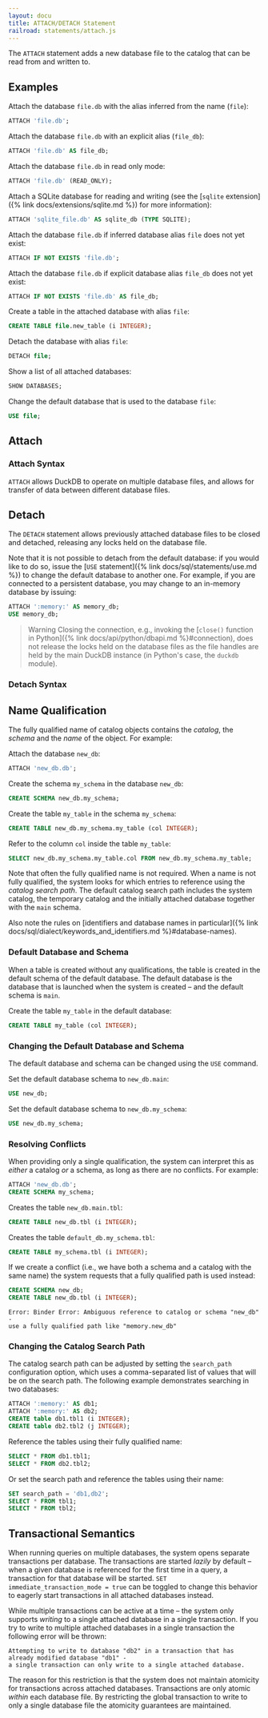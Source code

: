 ```yaml
---
layout: docu
title: ATTACH/DETACH Statement
railroad: statements/attach.js
---
```


The `ATTACH` statement adds a new database file to the catalog that can be read from and written to.

## Examples

Attach the database `file.db` with the alias inferred from the name (`file`):

```sql
ATTACH 'file.db';
```

Attach the database `file.db` with an explicit alias (`file_db`):

```sql
ATTACH 'file.db' AS file_db;
```

Attach the database `file.db` in read only mode:

```sql
ATTACH 'file.db' (READ_ONLY);
```

Attach a SQLite database for reading and writing (see the [`sqlite` extension]({% link docs/extensions/sqlite.md %}) for more information):

```sql
ATTACH 'sqlite_file.db' AS sqlite_db (TYPE SQLITE);
```

Attach the database `file.db` if inferred database alias `file` does not yet exist:

```sql
ATTACH IF NOT EXISTS 'file.db';
```

Attach the database `file.db` if explicit database alias `file_db` does not yet exist:

```sql
ATTACH IF NOT EXISTS 'file.db' AS file_db;
```

Create a table in the attached database with alias `file`:

```sql
CREATE TABLE file.new_table (i INTEGER);
```

Detach the database with alias `file`:

```sql
DETACH file;
```

Show a list of all attached databases:

```sql
SHOW DATABASES;
```

Change the default database that is used to the database `file`:

```sql
USE file;
```

## Attach

### Attach Syntax

<div id="rrdiagram1"></div>

`ATTACH` allows DuckDB to operate on multiple database files, and allows for transfer of data between different database files.

## Detach

The `DETACH` statement allows previously attached database files to be closed and detached, releasing any locks held on the database file.

Note that it is not possible to detach from the default database: if you would like to do so, issue the [`USE` statement]({% link docs/sql/statements/use.md %}) to change the default database to another one. For example, if you are connected to a persistent database, you may change to an in-memory database by issuing:

```sql
ATTACH ':memory:' AS memory_db;
USE memory_db;
```

> Warning Closing the connection, e.g., invoking the [`close()` function in Python]({% link docs/api/python/dbapi.md %}#connection), does not release the locks held on the database files as the file handles are held by the main DuckDB instance (in Python's case, the `duckdb` module).

### Detach Syntax

<div id="rrdiagram2"></div>

## Name Qualification

The fully qualified name of catalog objects contains the *catalog*, the *schema* and the *name* of the object. For example:

Attach the database `new_db`:

```sql
ATTACH 'new_db.db';
```

Create the schema `my_schema` in the database `new_db`:

```sql
CREATE SCHEMA new_db.my_schema;
```

Create the table `my_table` in the schema `my_schema`:

```sql
CREATE TABLE new_db.my_schema.my_table (col INTEGER);
```

Refer to the column `col` inside the table `my_table`:

```sql
SELECT new_db.my_schema.my_table.col FROM new_db.my_schema.my_table;
```

Note that often the fully qualified name is not required. When a name is not fully qualified, the system looks for which entries to reference using the *catalog search path*. The default catalog search path includes the system catalog, the temporary catalog and the initially attached database together with the `main` schema.

Also note the rules on [identifiers and database names in particular]({% link docs/sql/dialect/keywords_and_identifiers.md %}#database-names).

### Default Database and Schema

When a table is created without any qualifications, the table is created in the default schema of the default database. The default database is the database that is launched when the system is created – and the default schema is `main`.

Create the table `my_table` in the default database:

```sql
CREATE TABLE my_table (col INTEGER);
```

### Changing the Default Database and Schema

The default database and schema can be changed using the `USE` command.

Set the default database schema to `new_db.main`:

```sql
USE new_db;
```

Set the default database schema to `new_db.my_schema`:

```sql
USE new_db.my_schema;
```

### Resolving Conflicts

When providing only a single qualification, the system can interpret this as *either* a catalog *or* a schema, as long as there are no conflicts. For example:

```sql
ATTACH 'new_db.db';
CREATE SCHEMA my_schema;
```

Creates the table `new_db.main.tbl`:

```sql
CREATE TABLE new_db.tbl (i INTEGER);
```

Creates the table `default_db.my_schema.tbl`:

```sql
CREATE TABLE my_schema.tbl (i INTEGER);
```

If we create a conflict (i.e., we have both a schema and a catalog with the same name) the system requests that a fully qualified path is used instead:

```sql
CREATE SCHEMA new_db;
CREATE TABLE new_db.tbl (i INTEGER);
```

```console
Error: Binder Error: Ambiguous reference to catalog or schema "new_db" -
use a fully qualified path like "memory.new_db"
```

### Changing the Catalog Search Path

The catalog search path can be adjusted by setting the `search_path` configuration option, which uses a comma-separated list of values that will be on the search path. The following example demonstrates searching in two databases:

```sql
ATTACH ':memory:' AS db1;
ATTACH ':memory:' AS db2;
CREATE table db1.tbl1 (i INTEGER);
CREATE table db2.tbl2 (j INTEGER);
```

Reference the tables using their fully qualified name:

```sql
SELECT * FROM db1.tbl1;
SELECT * FROM db2.tbl2;
```

Or set the search path and reference the tables using their name:

```sql
SET search_path = 'db1,db2';
SELECT * FROM tbl1;
SELECT * FROM tbl2;
```

## Transactional Semantics

When running queries on multiple databases, the system opens separate transactions per database. The transactions are started *lazily* by default – when a given database is referenced for the first time in a query, a transaction for that database will be started. `SET immediate_transaction_mode = true` can be toggled to change this behavior to eagerly start transactions in all attached databases instead.

While multiple transactions can be active at a time – the system only supports *writing* to a single attached database in a single transaction. If you try to write to multiple attached databases in a single transaction the following error will be thrown:

```console
Attempting to write to database "db2" in a transaction that has already modified database "db1" -
a single transaction can only write to a single attached database.
```

The reason for this restriction is that the system does not maintain atomicity for transactions across attached databases. Transactions are only atomic *within* each database file. By restricting the global transaction to write to only a single database file the atomicity guarantees are maintained.

